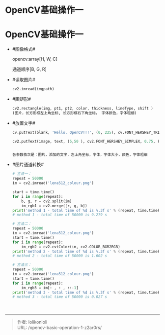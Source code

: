 # OpenCV基础操作一




# OpenCV基础操作一

* #图像格式#

  opencv:array[H, W, C]

  通道顺序[B, G, R]
* #读取图片#

  ```python
  cv2.imread(imgpath)
  ```

* #画矩形#

  ```python
  cv2.rectangle(img, pt1, pt2, color, thickness, lineType, shift )
  (图片，长方形框左上角坐标, 长方形框右下角坐标， 字体颜色，字体粗细)
  ```
* #放置文字#

  ```python
  cv.putText(blank, 'Hello, OpenCV!!!', (0, 225), cv.FONT_HERSHEY_TRIPLEX, 1.0, (255, 0, 0), 2)

  cv2.putText(image, text, (5,50 ), cv2.FONT_HERSHEY_SIMPLEX, 0.75, (0, 0, 255), 2)


  各参数依次是：图片，添加的文字，左上角坐标，字体，字体大小，颜色，字体粗细
  ```
* #图片通道转换#

  ```python
  # 方法一：
  repeat = 50000
  im = cv2.imread('lena512_colour.png')

  start = time.time()
  for i in range(repeat):
      b, g, r = cv2.split(im)
      im_rgb1 = cv2.merge([r, g, b])
  print('method 1 - total time of %d is %.3f s' % (repeat, time.time()-start))
  # method 1 - total time of 50000 is 9.279 s

  # 方法二：
  repeat = 50000
  im = cv2.imread('lena512_colour.png')
  start = time.time()
  for i in range(repeat):
      im_rgb2 = cv2.cvtColor(im, cv2.COLOR_BGR2RGB)
  print('method 2 - total time of %d is %.3f s' % (repeat, time.time()-start))
  # method 2 - total time of 50000 is 1.602 s

  # 方法三：
  repeat = 50000
  im = cv2.imread('lena512_colour.png')
  start = time.time()
  for i in range(repeat):
      im_rgb3 = im[: , : , ::-1]
  print('method 3 - total time of %d is %.3f s' % (repeat, time.time()-start))
  # method 3 - total time of 50000 is 0.027 s
  ```

　　‍


---

> 作者: lolikonloli  
> URL: /opencv-basic-operation-1-z2ar0rs/  

